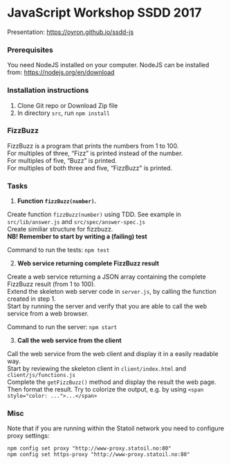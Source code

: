 # JavaScript Workshop SSDD 2017

Presentation: https://oyron.github.io/ssdd-js

### Prerequisites
You need NodeJS installed on your computer. NodeJS can be installed from: https://nodejs.org/en/download


### Installation instructions
1. Clone Git repo or Download Zip file
2. In directory `src`, run `npm install`


### FizzBuzz
FizzBuzz is a program that prints the numbers from 1 to 100.  
For multiples of three, “Fizz” is printed instead of the number.  
For multiples of five, “Buzz” is printed.  
For multiples of both three and five, “FizzBuzz" is printed.


### Tasks
1. **Function `fizzBuzz(number)`.**

Create function `fizzBuzz(number)` using TDD. 
See example in `src/lib/answer.js` and `src/spec/answer-spec.js`   
Create similiar structure for fizzbuzz.  
**NB! Remember to start by writing a (failing) test**

Command to run the tests: `npm test` 
   
2. **Web service returning complete FizzBuzz result**

Create a web service returning a JSON array containing the complete FizzBuzz 
result (from 1 to 100).  
Extend the skeleton web server code in `server.js`, by
calling the function created in step 1.  
Start by running the server and verify 
that you are able to call the web service from a web browser.

Command to run the server: `npm start`

3. **Call the web service from the client**

Call the web service from the web client and display it in a easily readable way.  
Start by reviewing the skeleton client in `client/index.html` and `client/js/functions.js`  
Complete the `getFizzBuzz()` method and display the result the web page.  
Then format the result. Try to colorize the output, e.g. by using 
`<span style="color: ...">...</span>`


### Misc
Note that if you are running within the Statoil network you need to configure proxy settings: 
```
npm config set proxy "http://www-proxy.statoil.no:80"
npm config set https-proxy "http://www-proxy.statoil.no:80" 
```